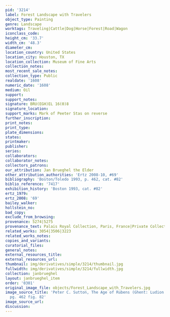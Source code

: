 ```yaml
---
pid: '3214'
label: Forest Landscape with Travelers
object_type: Painting
genre: Landscape
worktags: Traveling|Cattle|Dog|Horse|Forest|Road|Wagon
iconclass_code:
height_cm: '33.7'
width_cm: '48.3'
diameter_cm:
location_country: United States
location_city: Houston, TX
location_collection: Museum of Fine Arts
collection_notes:
most_recent_sale_notes:
collection_type: Public
realdate: '1608'
numeric_date: '1608'
medium: Oil
support:
support_notes:
signature: BRU(EGH)EL 16(0)8
signature_location:
support_marks: Mark of Peeter Stas on reverse
further_inscription:
print_notes:
print_type:
plate_dimensions:
states:
printmaker:
publisher:
series:
collaborators:
collaborator_notes:
collectors_patrons:
our_attribution: Jan Brueghel the Elder
other_attribution_authorities: 'Ertz 2008-10, #69'
bibliography: 'Boston/Toledo 1993, p. 462, cat. #82'
biblio_reference: '7417'
exhibition_history: 'Boston 1993, cat. #82'
ertz_1979:
ertz_2008: '69'
bailey_walker:
hollstein_no:
bad_copy:
exclude_from_browsing:
provenance: 5274|5275
provenance_text: Palais Royal Collection, Paris, France|Private Collection, England
related_works: 3054|3506|3223
related_works_notes:
copies_and_variants:
curatorial_files:
general_notes:
external_resources_title:
external_resources_url:
thumbnail: img/derivatives/simple/3214/thumbnail.jpg
fullwidth: img/derivatives/simple/3214/fullwidth.jpg
collection: janbrueghel
layout: janbrueghel_item
order: '0301'
original_image_file: objects/Forest_Landscape_with_Travelers.jpg
image_source_title: 'Peter C. Sutton, The Age of Rubens (Ghent: Ludion Press, 1993)
  pg. 462 fig. 82'
image_source_url:
discussion:
---
```

